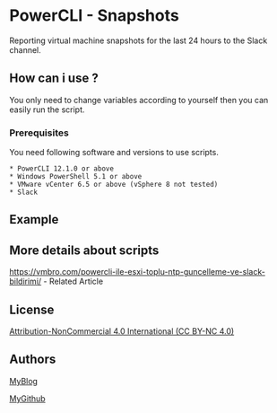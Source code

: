 # PowerCLI - Snapshots
Reporting virtual machine snapshots for the last 24 hours to the Slack channel.

## How can i use ?

You only need to change variables according to yourself then you can easily run the script.

### Prerequisites

You need following software and versions to use scripts.

```
* PowerCLI 12.1.0 or above
* Windows PowerShell 5.1 or above
* VMware vCenter 6.5 or above (vSphere 8 not tested)
* Slack
```
## Example




## More details about scripts

https://vmbro.com/powercli-ile-esxi-toplu-ntp-guncelleme-ve-slack-bildirimi/ - Related Article



## License

[Attribution-NonCommercial 4.0 International (CC BY-NC 4.0)](https://creativecommons.org/licenses/by-nc/4.0/)

## Authors


[MyBlog](https://vmbro.com/)

[MyGithub](https://github.com/vmbro)


